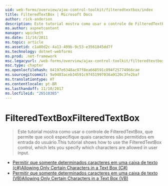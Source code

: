 ```yaml
---
uid: web-forms/overview/ajax-control-toolkit/filteredtextbox/index
title: FilteredTextBox | Microsoft Docs
author: rick-anderson
description: Este tutorial mostra como usar o controle de FilteredTextBox, que permite que você especifique quais caracteres são permitidos em entrada do usuário.
ms.author: aspnetcontent
manager: wpickett
ms.date: 11/14/2011
ms.topic: article
ms.assetid: c1a80d2c-4a13-499b-9c53-e3561845dd7f
ms.technology: dotnet-webforms
ms.prod: .net-framework
msc.legacyurl: /web-forms/overview/ajax-control-toolkit/filteredtextbox
msc.type: chapter
ms.openlocfilehash: 04197e6348ac97f8ea668591c894f25774966cae
ms.sourcegitcommit: 9a9483aceb34591c97451997036a9120c3fe2baf
ms.translationtype: HT
ms.contentlocale: pt-BR
ms.lasthandoff: 11/10/2017
ms.locfileid: "26510385"
---
```

<a name="filteredtextbox"></a><span data-ttu-id="38336-103">FilteredTextBox</span><span class="sxs-lookup"><span data-stu-id="38336-103">FilteredTextBox</span></span>
====================
> <span data-ttu-id="38336-104">Este tutorial mostra como usar o controle de FilteredTextBox, que permite que você especifique quais caracteres são permitidos em entrada do usuário.</span><span class="sxs-lookup"><span data-stu-id="38336-104">This tutorial shows how to use the FilteredTextBox control, which lets you specify which characters are allowed in user input.</span></span>


- [<span data-ttu-id="38336-105">Permitir que somente determinados caracteres em uma caixa de texto (c#)</span><span class="sxs-lookup"><span data-stu-id="38336-105">Allowing Only Certain Characters in a Text Box (C#)</span></span>](allowing-only-certain-characters-in-a-text-box-cs.md)
- [<span data-ttu-id="38336-106">Permitir que somente determinados caracteres em uma caixa de texto (VB)</span><span class="sxs-lookup"><span data-stu-id="38336-106">Allowing Only Certain Characters in a Text Box (VB)</span></span>](allowing-only-certain-characters-in-a-text-box-vb.md)
